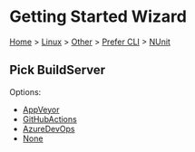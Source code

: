 <!--
GENERATED FILE - DO NOT EDIT
This file was generated by [MarkdownSnippets](https://github.com/SimonCropp/MarkdownSnippets).
Source File: /docs/mdsource/wiz/Linux_Other_Cli_NUnit.source.md
To change this file edit the source file and then run MarkdownSnippets.
-->

# Getting Started Wizard

[Home](/docs/wiz/readme.md) > [Linux](Linux.md) > [Other](Linux_Other.md) > [Prefer CLI](Linux_Other_Cli.md) > [NUnit](Linux_Other_Cli_NUnit.md)

## Pick BuildServer

Options:
 * [AppVeyor](Linux_Other_Cli_NUnit_AppVeyor.md)
 * [GitHubActions](Linux_Other_Cli_NUnit_GitHubActions.md)
 * [AzureDevOps](Linux_Other_Cli_NUnit_AzureDevOps.md)
 * [None](Linux_Other_Cli_NUnit_None.md)
